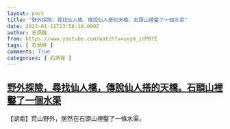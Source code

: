 ```yaml
---
layout: post
title: "野外探險，尋找仙人橋，傳說仙人搭的天橋。石頭山裡鑿了一個水渠"
date: 2023-01-11T23:56:18.000Z
author: 石炳鋒
from: https://www.youtube.com/watch?v=uvym_idPBfE
tags: [ 石炳锋 ]
comments: True
categories: [ 石炳锋 ]
---
```

<!--1673481378000-->
[野外探險，尋找仙人橋，傳說仙人搭的天橋。石頭山裡鑿了一個水渠](https://www.youtube.com/watch?v=uvym_idPBfE)
------

<div>
【湖南】荒山野外，居然在石頭山裡鑿了一條水渠。
</div>
